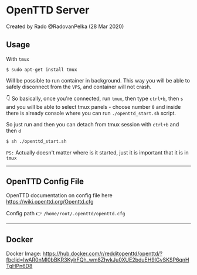 # OpenTTD Server

Created by Rado @RadovanPelka (28 Mar 2020)

## Usage

With `tmux`

```console
$ sudo apt-get install tmux
```

Will be possible to run container in background. This way you will be able to safely disconnect from the `VPS`, and container will not crash.

👇
So basically, once you're connected, run `tmux`, then type `ctrl+b`, then `s` and you will be able to select tmux panels - choose number `0` and inside there is already console where you can run `./openttd_start.sh` script.

So just run and then you can detach from tmux session with `ctrl+b` and then `d`

```bash
$ sh ./openttd_start.sh
```

`PS:` Actually doesn't matter where is it started, just it is important that it is in `tmux`

---

## OpenTTD Config File

OpenTTD documentation on config file here https://wiki.openttd.org/Openttd.cfg

Config path 👉 `/home/root/.openttd/openttd.cfg`

---

## Docker

Docker Image: https://hub.docker.com/r/redditopenttd/openttd/?fbclid=IwAR0nMI0bBKR3KylrFQh_wm8ZhvkJu0XUE2bduEH9IGvSKSP6qnHTgHPn6D8
